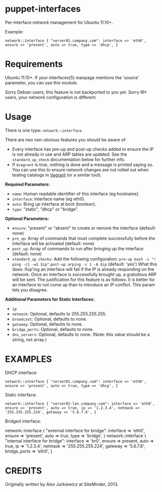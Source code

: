 puppet-interfaces
=================

Per-interface network management for Ubuntu 11.10+.

Example:

    network::interface { "server01.company.com": interface => 'eth0', ensure => 'present', auto => true, type => 'dhcp', }

Requirements
============

Ubuntu 11.10+. If your interfaces(5) manpage mentions the 'source' parameter, you can use this module.

Sorry Debian users, this feature is not backported to you yet. Sorry RH users, your network configuration is different.

Usage
=====

There is one type: `network::interface`.

There are two non-obvious features you should be aware of:

* Every interface has pre-up and post-up checks added to ensure the IP is not already in use and ARP tables are updated. See the `standard_up_check` documentation below for further info.
* If `$vagrant` is true, nothing is done and a message is printed saying so. You can use this to ensure network changes are not rolled out when testing catalogs in [Vagrant](http://www.vagrantup.com/) (or a similar tool).

**Required Parameters:**

* `name`: Human readable identifier of this interface (eg hostname).
* `interface`: Interface name (eg eth0).
* `auto`: Bring up interface at boot (boolean).
* `type`: "static", "dhcp" or "bridge".

**Optional Parameters:**

* `ensure`: "present" or "absent" to create or remove the interface (default: none)
* `pre_up`: Array of commands that must complete successfully before the interface will be activated (default: none)
* `post_up`: Array of commands to run after bringing up the interface (default: none)
* `standard_up_checks`: Add the following configuration:
    `pre-up bash -c "! ping -c1 -w1 $ip"`
    `post-up arping -c 1 -A $ip`
    (default: 'yes')
    What this does: ifup'ing an interface will fail if the IP is already responding on the network. Once an interface is successfully brought up, a gratuitous ARP will be sent.
    The justification for this feature is as follows: it is better for an interface to not come up than to introduce an IP conflict. This param lets you disagree.

**Additional Parameters for Static Interfaces:**

* `ip`
* `netmask`: Optional, defaults to 255.255.255.255.
* `broadcast`: Optional, defaults to none.
* `gateway`: Optional, defaults to none.
* `bridge_ports`: Optional, defaults to none.
* `dns_servers`: Optional, defaults to none. (Note: this value should be a string, not array.)

EXAMPLES
========

DHCP interface:

    network::interface { "server01.company.com": interface => 'eth0', ensure => 'present', auto => true, type => 'dhcp', }

Static interface:

    network::interface { "server01-lan.company.com": interface => 'eth0', ensure => 'present', auto => true, ip => '1.2.3.4', netmask => '255.255.255.224', gateway => '5.6.7.8', }

Bridged interface:

  network::interface { "external interface for bridge": interface => 'eth0', ensure => 'present', auto => true, type => 'bridge', }
  network::interface { "internal interface for bridge": interface => 'br0', ensure => present, auto => true, ip => '1.2.3.4', netmask => '255.255.255.224', gateway => '5.6.7.8', bridge_ports => 'eth0', }

CREDITS
=======

Originally written by Alex Jurkiewicz at SiteMinder, 2013.
